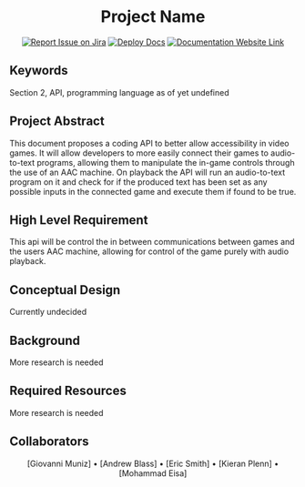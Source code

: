 <div align="center">

# Project Name
[![Report Issue on Jira](https://img.shields.io/badge/Report%20Issues-Jira-0052CC?style=flat&logo=jira-software)](https://temple-cis-projects-in-cs.atlassian.net/jira/software/c/projects/DT/issues)
[![Deploy Docs](https://github.com/ApplebaumIan/tu-cis-4398-docs-template/actions/workflows/deploy.yml/badge.svg)](https://github.com/ApplebaumIan/tu-cis-4398-docs-template/actions/workflows/deploy.yml)
[![Documentation Website Link](https://img.shields.io/badge/-Documentation%20Website-brightgreen)](https://capstone-projects-2025-fall.github.io/project-002-aac-api/)


</div>


## Keywords

Section 2, API, programming language as of yet undefined

## Project Abstract

This document proposes a coding API to better allow accessibility in video games. It will allow developers to more easily connect their games to audio-to-text programs, allowing them to manipulate the in-game controls through the use of an AAC machine. On playback the API will run an audio-to-text program on it and check for if the produced text has been set as any possible inputs in the connected game and execute them if found to be true.

## High Level Requirement

This api will be control the in between communications between games and the users AAC machine, allowing for control of the game purely with audio playback.

## Conceptual Design

Currently undecided

## Background

More research is needed

## Required Resources

More research is needed

## Collaborators

<div align="center">

[//]: # (Replace with your collaborators)
[Giovanni Muniz] • [Andrew Blass] • [Eric Smith] • [Kieran Plenn] • [Mohammad Eisa]

</div>
